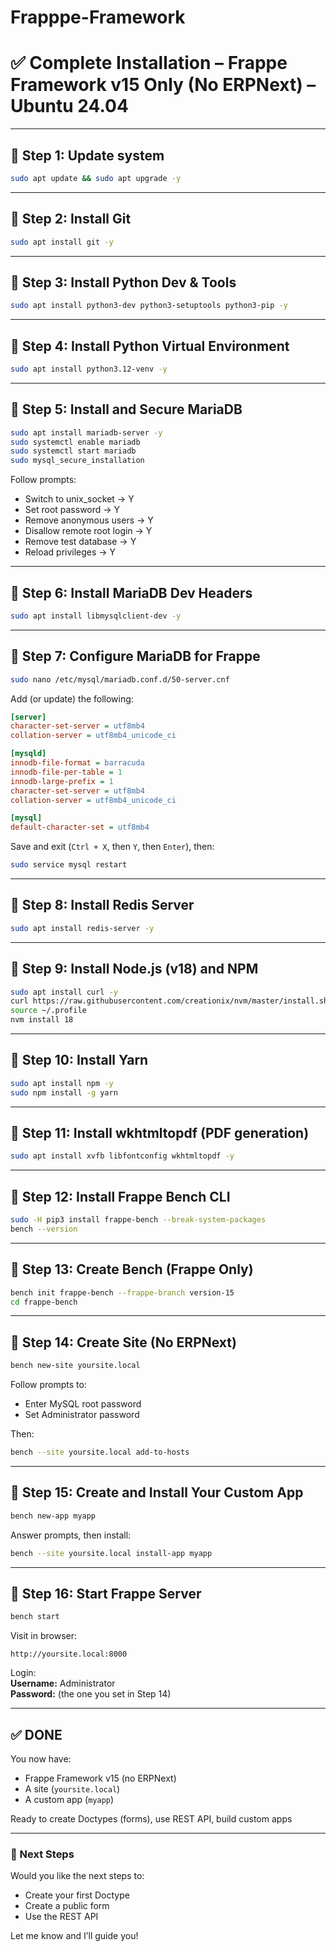 # Frapppe-Framework

# ✅ Complete Installation – Frappe Framework v15 Only (No ERPNext) – Ubuntu 24.04

---

## 🔹 Step 1: Update system

```bash
sudo apt update && sudo apt upgrade -y
```

---

## 🔹 Step 2: Install Git

```bash
sudo apt install git -y
```

---

## 🔹 Step 3: Install Python Dev & Tools

```bash
sudo apt install python3-dev python3-setuptools python3-pip -y
```

---

## 🔹 Step 4: Install Python Virtual Environment

```bash
sudo apt install python3.12-venv -y
```

---

## 🔹 Step 5: Install and Secure MariaDB

```bash
sudo apt install mariadb-server -y
sudo systemctl enable mariadb
sudo systemctl start mariadb
sudo mysql_secure_installation
```
Follow prompts:
- Switch to unix_socket → Y
- Set root password → Y
- Remove anonymous users → Y
- Disallow remote root login → Y
- Remove test database → Y
- Reload privileges → Y

---

## 🔹 Step 6: Install MariaDB Dev Headers

```bash
sudo apt install libmysqlclient-dev -y
```

---

## 🔹 Step 7: Configure MariaDB for Frappe

```bash
sudo nano /etc/mysql/mariadb.conf.d/50-server.cnf
```
Add (or update) the following:

```ini
[server]
character-set-server = utf8mb4
collation-server = utf8mb4_unicode_ci

[mysqld]
innodb-file-format = barracuda
innodb-file-per-table = 1
innodb-large-prefix = 1
character-set-server = utf8mb4
collation-server = utf8mb4_unicode_ci

[mysql]
default-character-set = utf8mb4
```

Save and exit (`Ctrl + X`, then `Y`, then `Enter`), then:

```bash
sudo service mysql restart
```

---

## 🔹 Step 8: Install Redis Server

```bash
sudo apt install redis-server -y
```

---

## 🔹 Step 9: Install Node.js (v18) and NPM

```bash
sudo apt install curl -y
curl https://raw.githubusercontent.com/creationix/nvm/master/install.sh | bash
source ~/.profile
nvm install 18
```

---

## 🔹 Step 10: Install Yarn

```bash
sudo apt install npm -y
sudo npm install -g yarn
```

---

## 🔹 Step 11: Install wkhtmltopdf (PDF generation)

```bash
sudo apt install xvfb libfontconfig wkhtmltopdf -y
```

---

## 🔹 Step 12: Install Frappe Bench CLI

```bash
sudo -H pip3 install frappe-bench --break-system-packages
bench --version
```

---

## 🔹 Step 13: Create Bench (Frappe Only)

```bash
bench init frappe-bench --frappe-branch version-15
cd frappe-bench
```

---

## 🔹 Step 14: Create Site (No ERPNext)

```bash
bench new-site yoursite.local
```
Follow prompts to:
- Enter MySQL root password
- Set Administrator password

Then:

```bash
bench --site yoursite.local add-to-hosts
```

---

## 🔹 Step 15: Create and Install Your Custom App

```bash
bench new-app myapp
```
Answer prompts, then install:

```bash
bench --site yoursite.local install-app myapp
```

---

## 🔹 Step 16: Start Frappe Server

```bash
bench start
```

Visit in browser:

```arduino
http://yoursite.local:8000
```

Login:  
**Username:** Administrator  
**Password:** (the one you set in Step 14)

---

## ✅ DONE

You now have:
- Frappe Framework v15 (no ERPNext)
- A site (`yoursite.local`)
- A custom app (`myapp`)

Ready to create Doctypes (forms), use REST API, build custom apps

---

### 🚀 Next Steps

Would you like the next steps to:
- Create your first Doctype
- Create a public form
- Use the REST API

Let me know and I’ll guide you!


